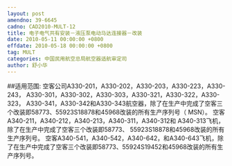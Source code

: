 ```yaml
---
layout: post
amendno: 39-6645
cadno: CAD2010-MULT-12
title: 电子电气共有安装－液压泵电动马达连接器－改装
date: 2010-05-11 00:00:00 +0800
effdate: 2010-05-18 00:00:00 +0800
tag: MULT
categories: 中国民用航空总局航空器适航审定司
author: 舒小华
---
```


##适用范围:
空客公司A330-201，A330-202，A330-203，A330-223，A330-243， A330-301，A330-302，A330-303，A330-321，A330-322，A330-323， A330-341，A330-342和A330-343航空器，除了在生产中完成了空客三个改装即58773、55923S18878和45968改装的所有生产序列号（ MSN）。
空客A340-211，A340-212，A340-213，A340-311，A340-312和 A340-313飞机，除了在生产中完成了空客三个改装即58773、 55923S18878和45968改装的所有生产序列号。
空客A340-541，A340-542，A340-642，和A340-643飞机，除了在生产中完成了空客三个改装即58773、55924S19452和45968改装的所有生产序列号。

